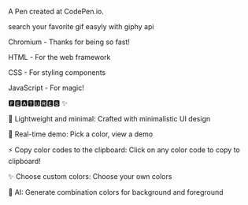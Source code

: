 A Pen created at CodePen.io. 

search your favorite gif easyly with giphy api

Chromium - Thanks for being so fast!

HTML - For the web framework

CSS - For styling components

JavaScript - For magic!

🅵🅴🅰🆃🆄🆁🅴🆂 ✨

🤖 Lightweight and minimal: Crafted with minimalistic UI design

🔌 Real-time demo: Pick a color, view a demo

⚡️ Copy color codes to the clipboard: Click on any color code to copy to clipboard!

✨ Choose custom colors: Choose your own colors

🤖 AI: Generate combination colors for background and foreground

